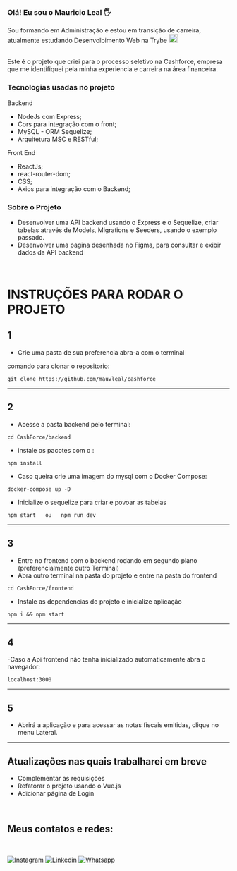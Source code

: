 ### Olá! Eu sou o Mauricio Leal 🖐️<br/>
Sou formando em Administração e estou em transição de carreira, atualmente estudando Desenvolbimento Web na Trybe <img width="20" alt="trybe_logo" src="https://media.licdn.com/dms/image/D4D0BAQHo1GZmhutd4A/company-logo_200_200/0/1664308283764?e=1678924800&v=beta&t=AaNDgo-tOmb6qWbqe6Fbf4Kf9POgjQUbVyU6td_XRfg"/><br/><br>

Este é o projeto que criei para o processo seletivo na Cashforce, empresa que me identifiquei pela minha experiencia e carreira na área financeira.
<br/>

### Tecnologias usadas no projeto

Backend
- NodeJs com Express;
- Cors para integração com o front;
- MySQL - ORM Sequelize;
- Arquitetura MSC e RESTful;

Front End
- ReactJs;
- react-router-dom;
- CSS;
- Axios para integração com o Backend;

### Sobre o Projeto

- Desenvolver uma API backend usando o Express e o Sequelize, criar tabelas através de Models, Migrations e Seeders, usando o exemplo passado.
- Desenvolver uma pagina desenhada no Figma, para consultar e exibir dados da API backend

<br/>

# INSTRUÇÕES PARA RODAR O PROJETO

## 1 

- Crie uma pasta de sua preferencia abra-a com o terminal

comando para clonar o repositorio: 

```
git clone https://github.com/mauvleal/cashforce
```
_____
## 2
- Acesse a pasta backend pelo terminal:

```
cd CashForce/backend
```

- instale os pacotes com o :
```
npm install
```
- Caso queira crie uma imagem do mysql com o Docker Compose:
```
docker-compose up -D 
```
- Inicialize o sequelize para criar e povoar as tabelas
```
npm start   ou   npm run dev
```
_____
## 3
- Entre no frontend com o backend rodando em segundo plano (preferencialmente outro Terminal)
-   Abra outro terminal na pasta do projeto e entre na pasta do frontend
```
cd CashForce/frontend
```
- Instale as dependencias do projeto e inicialize aplicação
```
npm i && npm start
```

_____
## 4
-Caso a Api frontend não tenha inicializado automaticamente abra o navegador:

```
localhost:3000
```
_____
## 5
- Abrirá a aplicação e para acessar as notas fiscais emitidas, clique no menu Lateral.
_____
## Atualizações nas quais trabalharei em breve

- Complementar as requisições
- Refatorar o projeto usando o Vue.js
- Adicionar página de Login

<br>

## Meus contatos e redes:

<br>

[![Instagram](https://img.shields.io/badge/Instagram-E4405F?style=for-the-badge&logo=instagram&logoColor=white)](https://www.instagram.com/mauricio.leal)
[![Linkedin](https://img.shields.io/badge/LinkedIn-0077B5?style=for-the-badge&logo=linkedin&logoColor=white)](https://www.linkedin.com/in/mauriciovieiraleal)
[![Whatsapp](https://img.shields.io/badge/WhatsApp-25D366?style=for-the-badge&logo=whatsapp&logoColor=white)](https://wa.me/+5527997352106)


